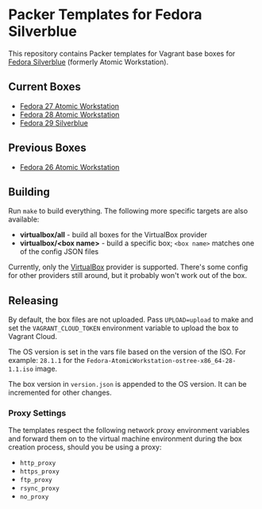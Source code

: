 # Packer Templates for Fedora Silverblue

This repository contains Packer templates for Vagrant base boxes for [Fedora Silverblue](https://silverblue.fedoraproject.org/)
(formerly Atomic Workstation).

## Current Boxes

* [Fedora 27 Atomic Workstation](https://app.vagrantup.com/fkrull/boxes/fedora27-atomic-workstation)
* [Fedora 28 Atomic Workstation](https://app.vagrantup.com/fkrull/boxes/fedora28-atomic-workstation)
* [Fedora 29 Silverblue](https://app.vagrantup.com/fkrull/boxes/fedora29-silverblue)

## Previous Boxes

* [Fedora 26 Atomic Workstation](https://app.vagrantup.com/fkrull/boxes/fedora26-atomic-workstation)

## Building

Run `make` to build everything. The following more specific targets are also available:

* **virtualbox/all** - build all boxes for the VirtualBox provider
* **virtualbox/\<box name\>** - build a specific box; `<box name>` matches one of the config JSON files

Currently, only the [VirtualBox](https://www.virtualbox.org) provider is supported. There's some
config for other providers still around, but it probably won't work out of the box.

## Releasing

By default, the box files are not uploaded. Pass `UPLOAD=upload` to make and set the
`VAGRANT_CLOUD_TOKEN` environment variable to upload the box to Vagrant Cloud.

The OS version is set in the vars file based on the version of the ISO. For example:
`28.1.1` for the `Fedora-AtomicWorkstation-ostree-x86_64-28-1.1.iso` image.

The box version in `version.json` is appended to the OS version. It can be incremented
for other changes.

### Proxy Settings

The templates respect the following network proxy environment variables
and forward them on to the virtual machine environment during the box creation
process, should you be using a proxy:

* `http_proxy`
* `https_proxy`
* `ftp_proxy`
* `rsync_proxy`
* `no_proxy`
